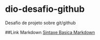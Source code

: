 # dio-desafio-github
Desafio de projeto sobre git/github

##Link Markdown
[Sintaxe Basica Markdown](https://www.markdownguide.org/getting-started/)
